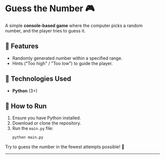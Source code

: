 # Guess the Number 🎮  

A simple **console-based game** where the computer picks a random number, and the player tries to guess it.  

## 🔹 Features  
- Randomly generated number within a specified range.  
- Hints ("Too high" / "Too low") to guide the player.  


## 🔹 Technologies Used  
- **Python** (3+)  

## 🔹 How to Run  
1. Ensure you have Python installed.  
2. Download or clone the repository.  
3. Run the `main.py` file:  
   ```bash  
   python main.py  
   ```  

Try to guess the number in the fewest attempts possible! 🚀  

---  

